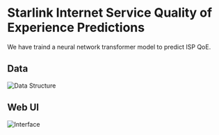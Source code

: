 # Starlink Internet Service Quality of Experience Predictions
We have traind a neural network transformer model to predict ISP QoE. <br>
## Data
![Data Structure](https://raw.githubusercontent.com/tme-osx/TME-AIX/refs/heads/main/starlink/images/starlink-data.png)<br>
## Web UI
![Interface](https://raw.githubusercontent.com/tme-osx/TME-AIX/refs/heads/main/starlink/images/starlink-main.png)<br>
